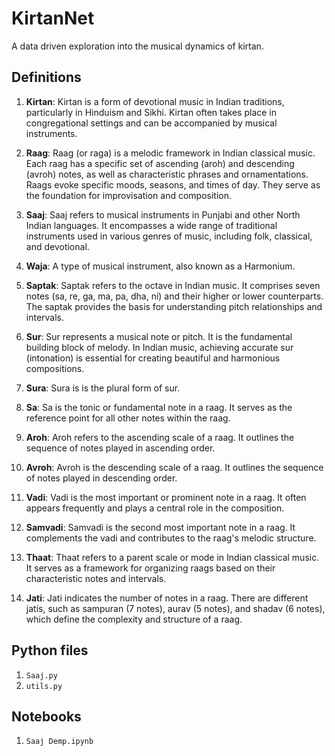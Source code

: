 # KirtanNet
A data driven exploration into the musical dynamics of kirtan.

## Definitions

1. **Kirtan**: Kirtan is a form of devotional music in Indian traditions, particularly in Hinduism and Sikhi. Kirtan often takes place in congregational settings and can be accompanied by musical instruments.

1. **Raag**: Raag (or raga) is a melodic framework in Indian classical music. Each raag has a specific set of ascending (aroh) and descending (avroh) notes, as well as characteristic phrases and ornamentations. Raags evoke specific moods, seasons, and times of day. They serve as the foundation for improvisation and composition.

1. **Saaj**: Saaj refers to musical instruments in Punjabi and other North Indian languages. It encompasses a wide range of traditional instruments used in various genres of music, including folk, classical, and devotional.

1. **Waja**: A type of musical instrument, also known as a Harmonium.

1. **Saptak**: Saptak refers to the octave in Indian music. It comprises seven notes (sa, re, ga, ma, pa, dha, ni) and their higher or lower counterparts. The saptak provides the basis for understanding pitch relationships and intervals.

1. **Sur**: Sur represents a musical note or pitch. It is the fundamental building block of melody. In Indian music, achieving accurate sur (intonation) is essential for creating beautiful and harmonious compositions.

1. **Sura**: Sura is is the plural form of sur.

1. **Sa**: Sa is the tonic or fundamental note in a raag. It serves as the reference point for all other notes within the raag.

1. **Aroh**: Aroh refers to the ascending scale of a raag. It outlines the sequence of notes played in ascending order.

1. **Avroh**: Avroh is the descending scale of a raag. It outlines the sequence of notes played in descending order.

1. **Vadi**: Vadi is the most important or prominent note in a raag. It often appears frequently and plays a central role in the composition.

1. **Samvadi**: Samvadi is the second most important note in a raag. It complements the vadi and contributes to the raag's melodic structure.

1. **Thaat**: Thaat refers to a parent scale or mode in Indian classical music. It serves as a framework for organizing raags based on their characteristic notes and intervals.

1. **Jati**: Jati indicates the number of notes in a raag. There are different jatis, such as sampuran (7 notes), aurav (5 notes), and shadav (6 notes), which define the complexity and structure of a raag.

## Python files
1. `Saaj.py`
1. `utils.py`

## Notebooks
1. `Saaj Demp.ipynb`
